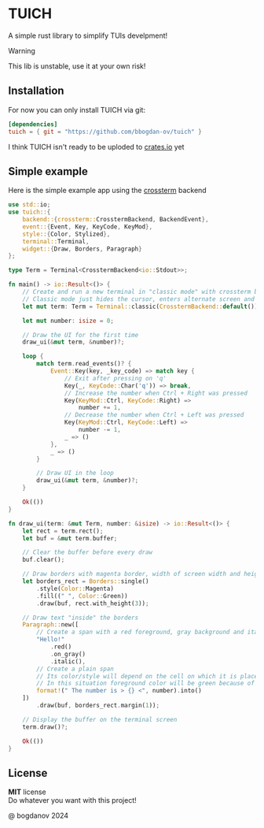 # TUICH

A simple rust library to simplify TUIs develpment!

> [!WARNING]
> This lib is unstable, use it at your own risk!

## Installation

For now you can only install TUICH via git:
```toml
[dependencies]
tuich = { git = "https://github.com/bbogdan-ov/tuich" }
```

I think TUICH isn't ready to be uploded to [crates.io](https://crates.io) yet

## Simple example

Here is the simple example app using the [crossterm](https://github.com/crossterm-rs/crossterm) backend

```rust
use std::io;
use tuich::{
    backend::{crossterm::CrosstermBackend, BackendEvent},
    event::{Event, Key, KeyCode, KeyMod},
    style::{Color, Stylized},
    terminal::Terminal,
    widget::{Draw, Borders, Paragraph}
};

type Term = Terminal<CrosstermBackend<io::Stdout>>;

fn main() -> io::Result<()> {
    // Create and run a new terminal in "classic mode" with crossterm backend
    // Classic mode just hides the cursor, enters alternate screen and raw mode
    let mut term: Term = Terminal::classic(CrosstermBackend::default())?;

    let mut number: isize = 0;

    // Draw the UI for the first time
    draw_ui(&mut term, &number)?;

    loop {
        match term.read_events()? {
            Event::Key(key, _key_code) => match key {
                // Exit after pressing on 'q'
                Key(_, KeyCode::Char('q')) => break,
                // Increase the number when Ctrl + Right was pressed
                Key(KeyMod::Ctrl, KeyCode::Right) =>
                    number += 1,
                // Decrease the number when Ctrl + Left was pressed
                Key(KeyMod::Ctrl, KeyCode::Left) =>
                    number -= 1,
                _ => ()
            },
            _ => ()
        }

        // Draw UI in the loop
        draw_ui(&mut term, &number)?;
    }

    Ok(())
}

fn draw_ui(term: &mut Term, number: &isize) -> io::Result<()> {
    let rect = term.rect();
    let buf = &mut term.buffer;

    // Clear the buffer before every draw
    buf.clear();

    // Draw borders with magenta border, width of screen width and height of 3
    let borders_rect = Borders::single()
        .style(Color::Magenta)
        .fill((" ", Color::Green))
        .draw(buf, rect.with_height(3));

    // Draw text "inside" the borders
    Paragraph::new([
        // Create a span with a red foreground, gray background and italic modifier
        "Hello!"
            .red()
            .on_gray()
            .italic(),
        // Create a plain span
        // Its color/style will depend on the cell on which it is placed
        // In this situation foreground color will be green because of the borders' fill color
        format!(" The number is > {} <", number).into()
    ])
        .draw(buf, borders_rect.margin(1));

    // Display the buffer on the terminal screen
    term.draw()?;

    Ok(())
}
```

## License

**MIT** license\
Do whatever you want with this project!

@ bogdanov 2024
